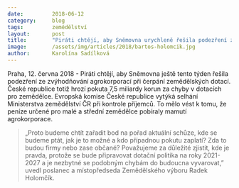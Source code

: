 ```yaml
---
date:         2018-06-12
category:     blog
tags:         zemědělství
layout:       post
title:        "Piráti chtějí, aby Sněmovna urychleně řešila podezření ze zvýhodňování agrokorporací při čerpání zemědělských dotací"
image:        /assets/img/articles/2018/bartos-holomcik.jpg
author:       Karolína Sadílková
---
```


 
Praha, 12. června 2018 - Piráti chtějí, aby Sněmovna ještě tento týden řešila podezření ze zvýhodňování agrokorporací při čerpání zemědělských dotací. České republice totiž hrozí pokuta 7,5 miliardy korun za chyby v dotacích pro zemědělce. Evropská komise České republice vytýká selhání Ministerstva zemědělství ČR při kontrole příjemců. To mělo vést k tomu, že peníze určené pro malé a střední zemědělce pobíraly mamutí agrokorporace.
 
> „Proto budeme chtít zařadit bod na pořad aktuální schůze, kde se budeme ptát, jak je to možné a kdo případnou pokutu zaplatí? Zda to budou firmy nebo zase občané? Považujeme za důležité zjistit, kde je pravda, protože se bude připravovat dotační politika na roky 2021-2027 a je nezbytné se podobným chybám do budoucna vyvarovat,” uvedl poslanec a místopředseda Zemědělského výboru Radek Holomčík.